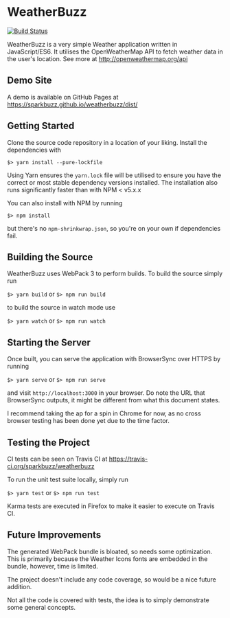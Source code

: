 # WeatherBuzz

[![Build Status](https://travis-ci.org/sparkbuzz/weatherbuzz.svg?branch=master)](https://travis-ci.org/sparkbuzz/weatherbuzz)

WeatherBuzz is a very simple Weather application written in JavaScript/ES6. It utilises the OpenWeatherMap API to 
fetch weather data in the user's location. See more at 
http://openweathermap.org/api

## Demo Site
A demo is available on GitHub Pages at
https://sparkbuzz.github.io/weatherbuzz/dist/

## Getting Started

Clone the source code repository in a location of your liking. Install the dependencies with 

`$> yarn install --pure-lockfile`
 
Using Yarn ensures the `yarn.lock` file will be utilised to ensure you have the correct or most stable dependency 
versions installed. The installation also runs significantly faster than with NPM < v5.x.x 

You can also install with NPM by running

`$> npm install`

but there's no `npm-shrinkwrap.json`, so you're on your own if dependencies fail.

## Building the Source

WeatherBuzz uses WebPack 3 to perform builds. To build the source simply run

`$> yarn build` or `$> npm run build`

to build the source in watch mode use

`$> yarn watch`  or `$> npm run watch`

## Starting the Server

Once built, you can serve the application with BrowserSync over HTTPS by running 

`$> yarn serve` or `$> npm run serve`

and visit `http://localhost:3000` in your browser. Do note the URL that BrowserSync outputs, it might be different from
what this document states.

I recommend taking the ap for a spin in Chrome for now, as no cross browser testing has been done yet due to the time 
factor.

## Testing the Project

CI tests can be seen on Travis CI at 
https://travis-ci.org/sparkbuzz/weatherbuzz

To run the unit test suite locally, simply run

`$> yarn test` or `$> npm run test`

Karma tests are executed in Firefox to make it easier to execute on Travis CI.

## Future Improvements

The generated WebPack bundle is bloated, so needs some optimization. This is primarily because the Weather Icons fonts 
are embedded in the bundle, however, time is limited.

The project doesn't include any code coverage, so would be a nice future addition.

Not all the code is covered with tests, the idea is to simply demonstrate some general concepts.
